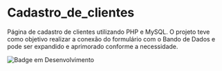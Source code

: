 # Cadastro_de_clientes
Página de cadastro de clientes utilizando PHP e MySQL.
O projeto teve como objetivo realizar a conexão do formulário com o Bando de Dados e pode ser expandido e aprimorado conforme a necessidade. 


![Badge em Desenvolvimento](http://img.shields.io/static/v1?label=STATUS&message=EM%20DESENVOLVIMENTO&color=GREEN&style=for-the-badge)
